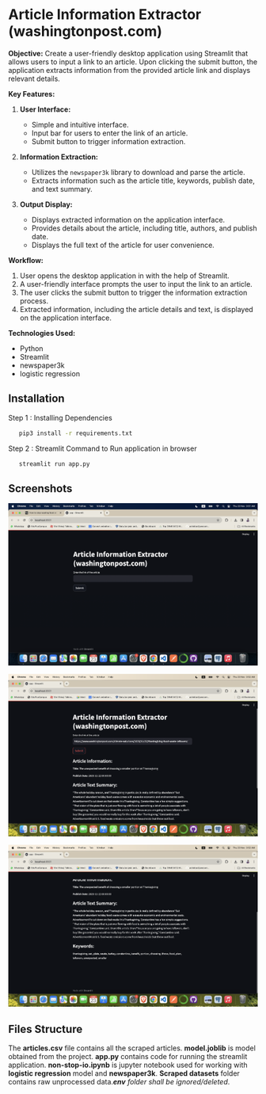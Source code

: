  

# Article Information Extractor (washingtonpost.com)

**Objective:**
Create a user-friendly desktop application using Streamlit that allows users to input a link to an article. Upon clicking the submit button, the application extracts information from the provided article link and displays relevant details.

**Key Features:**
1. **User Interface:**
   - Simple and intuitive interface.
   - Input bar for users to enter the link of an article.
   - Submit button to trigger information extraction.

2. **Information Extraction:**
   - Utilizes the `newspaper3k` library to download and parse the article.
   - Extracts information such as the article title, keywords, publish date, and text summary.

3. **Output Display:**
   - Displays extracted information on the application interface.
   - Provides details about the article, including title, authors, and publish date.
   - Displays the full text of the article for user convenience.

**Workflow:**
1. User opens the desktop application in with the help of Streamlit.
2. A user-friendly interface prompts the user to input the link to an article.
3. The user clicks the submit button to trigger the information extraction process.
4. Extracted information, including the article details and text, is displayed on the application interface.

**Technologies Used:**
- Python
- Streamlit
- newspaper3k
- logistic regression



## Installation

Step 1 : Installing Dependencies

```bash
   pip3 install -r requirements.txt
```

Step 2 : Streamlit Command to Run application in browser

```bash
   streamlit run app.py
```


## Screenshots

![App Screenshot](https://github.com/ketanmore2002/non-stop-ai-project/blob/main/image/Screenshot%202023-11-23%20at%203.51.02%20AM.png?raw=true)


![App Screenshot](https://github.com/ketanmore2002/non-stop-ai-project/blob/main/image/Screenshot%202023-11-23%20at%203.52.32%20AM.png?raw=true)

![App Screenshot](https://github.com/ketanmore2002/non-stop-ai-project/blob/main/image/Screenshot%202023-11-23%20at%203.52.52%20AM.png?raw=true)
## Files Structure

The **articles.csv** file contains all the scraped articles. 
**model.joblib** is model obtained from the project.
**app.py** contains code for running the streamlit application.
**non-stop-io.ipynb** is jupyter notebook used for working with **logistic regression** model and **newspaper3k**.
**Scraped datasets** folder contains raw unprocessed data.***env** folder shall be ignored/deleted*.